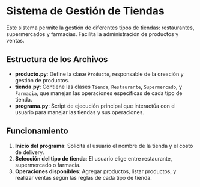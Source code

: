 # Sistema de Gestión de Tiendas

Este sistema permite la gestión de diferentes tipos de tiendas: restaurantes, supermercados y farmacias. Facilita la administración de productos y ventas.

## Estructura de los Archivos

- **producto.py**: Define la clase `Producto`, responsable de la creación y gestión de productos.
- **tienda.py**: Contiene las clases `Tienda`, `Restaurante`, `Supermercado`, y `Farmacia`, que manejan las operaciones específicas de cada tipo de tienda.
- **programa.py**: Script de ejecución principal que interactúa con el usuario para manejar las tiendas y sus operaciones.

## Funcionamiento

1. **Inicio del programa**: Solicita al usuario el nombre de la tienda y el costo de delivery.
2. **Selección del tipo de tienda**: El usuario elige entre restaurante, supermercado o farmacia.
3. **Operaciones disponibles**: Agregar productos, listar productos, y realizar ventas según las reglas de cada tipo de tienda.
